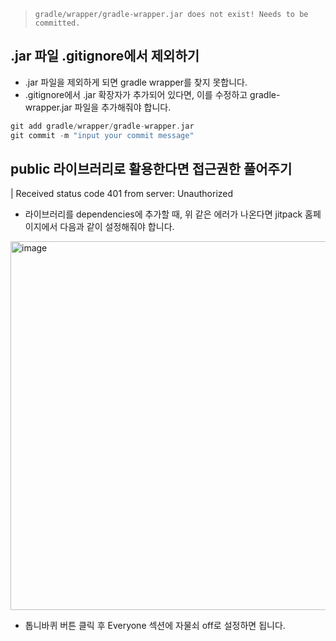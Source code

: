 > `gradle/wrapper/gradle-wrapper.jar does not exist! Needs to be committed.`
> 

## .jar 파일 .gitignore에서 제외하기

- .jar 파일을 제외하게 되면 gradle wrapper를 찾지 못합니다.
- .gitignore에서 .jar 확장자가 추가되어 있다면, 이를 수정하고 gradle-wrapper.jar 파일을 추가해줘야 합니다.

```kotlin
git add gradle/wrapper/gradle-wrapper.jar
git commit -m "input your commit message"
```

## public 라이브러리로 활용한다면 접근권한 풀어주기
| Received status code 401 from server: Unauthorized
- 라이브러리를 dependencies에 추가할 때, 위 같은 에러가 나온다면 jitpack 홈페이지에서 다음과 같이 설정해줘야 합니다.
<img width="590" alt="image" src="https://github.com/jiwon2724/TIL/assets/70135188/aae17e64-95b8-4013-990a-d40954265cd2">

- 톱니바퀴 버튼 클릭 후 Everyone 섹션에 자물쇠 off로 설정하면 됩니다.
